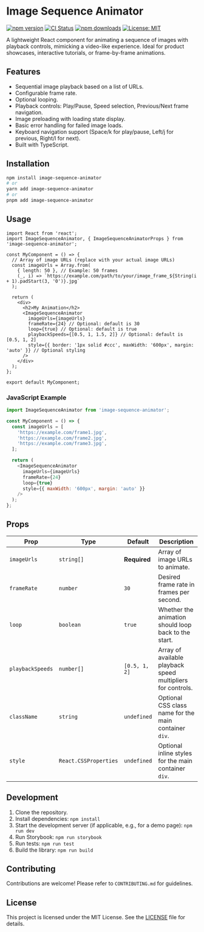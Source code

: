 # Image Sequence Animator

[![npm version](https://badge.fury.io/js/image-sequence-animator.svg)](https://badge.fury.io/js/image-sequence-animator)
[![CI Status](https://github.com/your-username/image-sequence-animator/actions/workflows/ci.yml/badge.svg)](https://github.com/your-username/image-sequence-animator/actions/workflows/ci.yml)
[![npm downloads](https://img.shields.io/npm/dm/image-sequence-animator.svg)](https://www.npmjs.com/package/image-sequence-animator)
[![License: MIT](https://img.shields.io/badge/License-MIT-yellow.svg)](https://opensource.org/licenses/MIT)

A lightweight React component for animating a sequence of images with playback controls, mimicking a video-like experience. Ideal for product showcases, interactive tutorials, or frame-by-frame animations.

## Features

-   Sequential image playback based on a list of URLs.
-   Configurable frame rate.
-   Optional looping.
-   Playback controls: Play/Pause, Speed selection, Previous/Next frame navigation.
-   Image preloading with loading state display.
-   Basic error handling for failed image loads.
-   Keyboard navigation support (Space/k for play/pause, Left/j for previous, Right/l for next).
-   Built with TypeScript.

## Installation

```bash
npm install image-sequence-animator
# or
yarn add image-sequence-animator
# or
pnpm add image-sequence-animator
```

## Usage

```tsx
import React from 'react';
import ImageSequenceAnimator, { ImageSequenceAnimatorProps } from 'image-sequence-animator';

const MyComponent = () => {
  // Array of image URLs (replace with your actual image URLs)
  const imageUrls = Array.from(
    { length: 50 }, // Example: 50 frames
    (_, i) => `https://example.com/path/to/your/image_frame_${String(i + 1).padStart(3, '0')}.jpg`
  );

  return (
    <div>
      <h2>My Animation</h2>
      <ImageSequenceAnimator
        imageUrls={imageUrls}
        frameRate={24} // Optional: default is 30
        loop={true} // Optional: default is true
        playbackSpeeds={[0.5, 1, 1.5, 2]} // Optional: default is [0.5, 1, 2]
        style={{ border: '1px solid #ccc', maxWidth: '600px', margin: 'auto' }} // Optional styling
      />
    </div>
  );
};

export default MyComponent;
```

### JavaScript Example

```javascript
import ImageSequenceAnimator from 'image-sequence-animator';

const MyComponent = () => {
  const imageUrls = [
    'https://example.com/frame1.jpg',
    'https://example.com/frame2.jpg',
    'https://example.com/frame3.jpg',
  ];

  return (
    <ImageSequenceAnimator
      imageUrls={imageUrls}
      frameRate={24}
      loop={true}
      style={{ maxWidth: '600px', margin: 'auto' }}
    />
  );
};
```

## Props

| Prop             | Type                   | Default       | Description                                                 |
| ---------------- | ---------------------- | ------------- | ----------------------------------------------------------- |
| `imageUrls`      | `string[]`             | **Required**  | Array of image URLs to animate.                             |
| `frameRate`      | `number`               | `30`          | Desired frame rate in frames per second.                    |
| `loop`           | `boolean`              | `true`        | Whether the animation should loop back to the start.        |
| `playbackSpeeds` | `number[]`             | `[0.5, 1, 2]` | Array of available playback speed multipliers for controls. |
| `className`      | `string`               | `undefined`   | Optional CSS class name for the main container `div`.       |
| `style`          | `React.CSSProperties`  | `undefined`   | Optional inline styles for the main container `div`.        |

## Development

1.  Clone the repository.
2.  Install dependencies: `npm install`
3.  Start the development server (if applicable, e.g., for a demo page): `npm run dev`
4.  Run Storybook: `npm run storybook`
5.  Run tests: `npm run test`
6.  Build the library: `npm run build`

## Contributing

Contributions are welcome! Please refer to `CONTRIBUTING.md` for guidelines.

## License

This project is licensed under the MIT License. See the [LICENSE](LICENSE) file for details.
